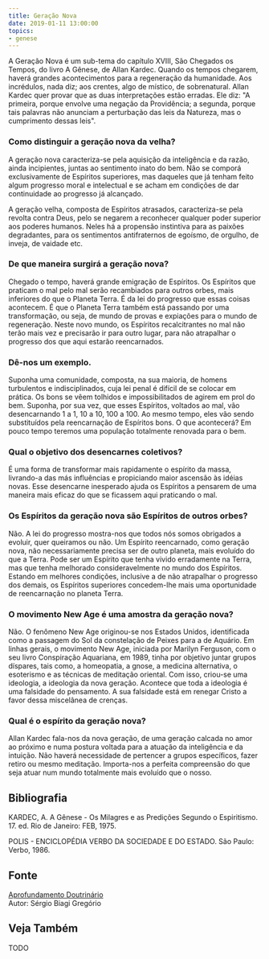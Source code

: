 ```yaml
---
title: Geração Nova
date: 2019-01-11 13:00:00
topics: 
- genese
---
```


A Geração Nova é um sub-tema do capítulo XVIII, São Chegados os
Tempos, do livro A Gênese, de Allan Kardec. Quando os tempos
chegarem, haverá grandes acontecimentos para a regeneração da
humanidade. Aos incrédulos, nada diz; aos crentes, algo de místico, de
sobrenatural. Allan Kardec quer provar que as duas interpretações estão
erradas. Ele diz: "A primeira, porque envolve uma negação da
Providência; a segunda, porque tais palavras não anunciam a perturbação
das leis da Natureza, mas o cumprimento dessas leis".

### Como distinguir a geração nova da velha?
A geração nova caracteriza-se pela aquisição da inteligência e da
razão, ainda incipientes, juntas ao sentimento inato do bem. Não se
comporá exclusivamente de Espíritos superiores, mas daqueles que já
tenham feito algum progresso moral e intelectual e se acham em condições
de dar continuidade ao progresso já alcançado.

A geração velha, composta de Espíritos atrasados, caracteriza-se pela
revolta contra Deus, pelo se negarem a reconhecer qualquer poder
superior aos poderes humanos. Neles há a propensão instintiva para as
paixões degradantes, para os sentimentos antifraternos de egoísmo, de
orgulho, de inveja, de vaidade etc.

### De que maneira surgirá a geração nova?
Chegado o tempo, haverá grande emigração de Espíritos. Os Espíritos que
praticam o mal pelo mal serão recambiados para outros orbes, mais
inferiores do que o Planeta Terra. É da lei do progresso que essas
coisas acontecem. É que o Planeta Terra também está passando por uma
transformação, ou seja, de mundo de provas e expiações para o mundo de
regeneração. Neste novo mundo, os Espíritos recalcitrantes no mal não
terão mais vez e precisarão ir para outro lugar, para não atrapalhar o
progresso dos que aqui estarão reencarnados.

### Dê-nos um exemplo.

Suponha uma comunidade, composta, na sua maioria, de homens turbulentos
e indisciplinados, cuja lei penal é difícil de se colocar em prática. Os
bons se vêem tolhidos e impossibilitados de agirem em prol do bem.
Suponha, por sua vez, que esses Espíritos, voltados ao mal, vão
desencarnando 1 a 1, 10 a 10, 100 a 100. Ao mesmo tempo, eles vão sendo
substituídos pela reencarnação de Espíritos bons. O que acontecerá? Em
pouco tempo teremos uma população totalmente renovada para o bem.

### Qual o objetivo dos desencarnes coletivos?
É uma forma de transformar mais rapidamente o espírito da massa,
livrando-a das más influências e propiciando maior ascensão às idéias
novas. Esse desencarne inesperado ajuda os Espíritos a pensarem de uma
maneira mais eficaz do que se ficassem aqui praticando o mal.

### Os Espíritos da geração nova são Espíritos de outros orbes?
Não. A lei do progresso mostra-nos que todos nós somos obrigados a
evoluir, quer queiramos ou não. Um Espírito reencarnado, como geração
nova, não necessariamente precisa ser de outro planeta, mais evoluído do
que a Terra. Pode ser um Espírito que tenha vivido erradamente na Terra,
mas que tenha melhorado consideravelmente no mundo dos Espíritos.
Estando em melhores condições, inclusive a de não atrapalhar o progresso
dos demais, os Espíritos superiores concedem-lhe mais uma oportunidade
de reencarnação no planeta Terra.

### O movimento New Age é uma amostra da geração nova?
Não. O fenômeno New Age originou-se nos Estados Unidos, identificada
como a passagem do Sol da constelação de Peixes para a de Aquário. Em
linhas gerais, o movimento New Age, iniciada por Marilyn Ferguson,
com o seu livro Conspiração Aquariana, em 1989, tinha por objetivo
juntar grupos díspares, tais como, a homeopatia, a gnose, a medicina
alternativa, o esoterismo e as técnicas de meditação oriental. Com isso,
criou-se uma ideologia, a ideologia da nova geração. Acontece que toda a
ideologia é uma falsidade do pensamento. A sua falsidade está em renegar
Cristo a favor dessa miscelânea de crenças.

### Qual é o espírito da geração nova?
Allan Kardec fala-nos da nova geração, de uma geração calcada no amor ao
próximo e numa postura voltada para a atuação da inteligência e da
intuição. Não haverá necessidade de pertencer a grupos específicos,
fazer retiro ou mesmo meditação. Importa-nos a perfeita compreensão do
que seja atuar num mundo totalmente mais evoluído que o nosso.







## Bibliografia

KARDEC, A. A Gênese - Os Milagres e as Predições Segundo o
Espiritismo. 17. ed. Rio de Janeiro: FEB, 1975.

POLIS - ENCICLOPÉDIA VERBO DA SOCIEDADE E DO ESTADO. São Paulo: Verbo,
1986.

## Fonte
[Aprofundamento Doutrinário](https://sites.google.com/view/aprofundamentodoutrinario/geração-nova)  
Autor: Sérgio Biagi Gregório



## Veja Também
TODO


